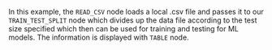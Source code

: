 In this example, the `READ_CSV` node loads a local .csv file and passes it to our `TRAIN_TEST_SPLIT` node which divides up the data file according to the test size specified which then can be used for training and testing for ML models. The information is displayed with `TABLE` node. 